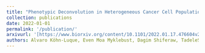 ```yaml
---
title: "Phenotypic Deconvolution in Heterogeneous Cancer Cell Populations Using Drug Screening Data"
collection: publications
date: 2022-01-01
permalink: '/publication/'
arxivurl: '[https://www.biorxiv.org/content/10.1101/2022.01.17.476604v2]'
authors: Alvaro Köhn-Luque, Even Moa Myklebust, Dagim Shiferaw, TadeleShow, Mariaserena Giliberto, Jasmine Noory, Elise Harivel, Polina Arsenteva, Shannon M Mumenthaler, Fredrik Hellem Schjesvold, Kjetil Taskén, Jorrit Enserink, Kevin Leder, Arnoldo Frigessi, Jasmine Foo.
---
```

